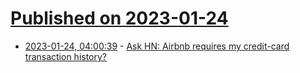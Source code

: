 # [Published on 2023-01-24](index.md)

* [2023-01-24, 04:00:39](https://news.ycombinator.com/item?id=34499044) - [Ask HN: Airbnb requires my credit-card transaction history?](https://news.ycombinator.com/item?id=34499044)
